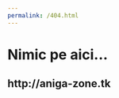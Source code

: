 ```yaml
---
permalink: /404.html
---
```

<html>
	<head>
		<title>404 | Aniga</title>
	</head>
	<body>
		<h1>Nimic pe aici...</h1>
		<h2>http://aniga-zone.tk</h2>
	</body
</html>
